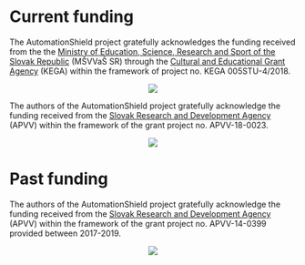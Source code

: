 
# Current funding

The AutomationShield project gratefully acknowledges the funding received from the the [Ministry of Education, Science, Research and Sport of the Slovak Republic](https://www.minedu.sk/about-the-ministry/) (MŠVVaŠ SR) through the [Cultural and Educational Grant Agency](https://www.minedu.sk/kulturna-a-edukacna-grantova-agentura-msvvas-sr-kega/) (KEGA) within the framework of project no. KEGA 005STU-4/2018.
<p align="center">
  <img src="https://github.com/gergelytakacs/AutomationShield/wiki/fig/MSVVS.png" />
</p>

The authors of the AutomationShield project gratefully acknowledge the funding received from the [Slovak Research and Development Agency](https://www.apvv.sk/?lang=en) (APVV) within the framework of the grant project no. APVV-18-0023. 
<p align="center">
  <img src="https://github.com/gergelytakacs/AutomationShield/wiki/fig/APVV.png" />
</p>

# Past funding

The authors of the AutomationShield project gratefully acknowledge the funding received from the [Slovak Research and Development Agency](https://www.apvv.sk/?lang=en) (APVV) within the framework of the grant project no. APVV-14-0399 provided between 2017-2019.
<p align="center">
  <img src="https://github.com/gergelytakacs/AutomationShield/wiki/fig/APVV.png" />
</p>
